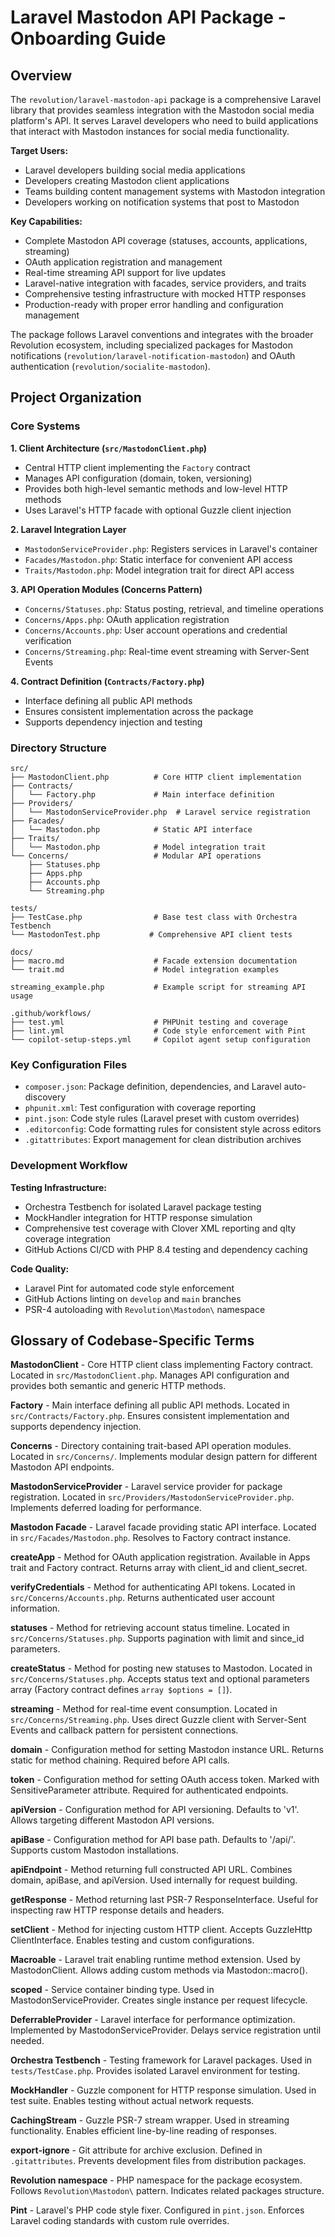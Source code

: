 # Laravel Mastodon API Package - Onboarding Guide

## Overview

The `revolution/laravel-mastodon-api` package is a comprehensive Laravel library that provides seamless integration with the Mastodon social media platform's API. It serves Laravel developers who need to build applications that interact with Mastodon instances for social media functionality.

**Target Users:**
- Laravel developers building social media applications
- Developers creating Mastodon client applications
- Teams building content management systems with Mastodon integration
- Developers working on notification systems that post to Mastodon

**Key Capabilities:**
- Complete Mastodon API coverage (statuses, accounts, applications, streaming)
- OAuth application registration and management
- Real-time streaming API support for live updates
- Laravel-native integration with facades, service providers, and traits
- Comprehensive testing infrastructure with mocked HTTP responses
- Production-ready with proper error handling and configuration management

The package follows Laravel conventions and integrates with the broader Revolution ecosystem, including specialized packages for Mastodon notifications (`revolution/laravel-notification-mastodon`) and OAuth authentication (`revolution/socialite-mastodon`).

## Project Organization

### Core Systems

**1. Client Architecture (`src/MastodonClient.php`)**
- Central HTTP client implementing the `Factory` contract
- Manages API configuration (domain, token, versioning)
- Provides both high-level semantic methods and low-level HTTP methods
- Uses Laravel's HTTP facade with optional Guzzle client injection

**2. Laravel Integration Layer**
- `MastodonServiceProvider.php`: Registers services in Laravel's container
- `Facades/Mastodon.php`: Static interface for convenient API access
- `Traits/Mastodon.php`: Model integration trait for direct API access

**3. API Operation Modules (Concerns Pattern)**
- `Concerns/Statuses.php`: Status posting, retrieval, and timeline operations
- `Concerns/Apps.php`: OAuth application registration
- `Concerns/Accounts.php`: User account operations and credential verification
- `Concerns/Streaming.php`: Real-time event streaming with Server-Sent Events

**4. Contract Definition (`Contracts/Factory.php`)**
- Interface defining all public API methods
- Ensures consistent implementation across the package
- Supports dependency injection and testing

### Directory Structure

```
src/
├── MastodonClient.php          # Core HTTP client implementation
├── Contracts/
│   └── Factory.php             # Main interface definition
├── Providers/
│   └── MastodonServiceProvider.php  # Laravel service registration
├── Facades/
│   └── Mastodon.php            # Static API interface
├── Traits/
│   └── Mastodon.php            # Model integration trait
└── Concerns/                   # Modular API operations
    ├── Statuses.php
    ├── Apps.php
    ├── Accounts.php
    └── Streaming.php

tests/
├── TestCase.php                # Base test class with Orchestra Testbench
└── MastodonTest.php           # Comprehensive API client tests

docs/
├── macro.md                    # Facade extension documentation
└── trait.md                    # Model integration examples

streaming_example.php           # Example script for streaming API usage

.github/workflows/
├── test.yml                    # PHPUnit testing and coverage
├── lint.yml                    # Code style enforcement with Pint
└── copilot-setup-steps.yml     # Copilot agent setup configuration
```

### Key Configuration Files

- `composer.json`: Package definition, dependencies, and Laravel auto-discovery
- `phpunit.xml`: Test configuration with coverage reporting
- `pint.json`: Code style rules (Laravel preset with custom overrides)
- `.editorconfig`: Code formatting rules for consistent style across editors
- `.gitattributes`: Export management for clean distribution archives

### Development Workflow

**Testing Infrastructure:**
- Orchestra Testbench for isolated Laravel package testing
- MockHandler integration for HTTP response simulation
- Comprehensive test coverage with Clover XML reporting and qlty coverage integration
- GitHub Actions CI/CD with PHP 8.4 testing and dependency caching

**Code Quality:**
- Laravel Pint for automated code style enforcement
- GitHub Actions linting on `develop` and `main` branches
- PSR-4 autoloading with `Revolution\Mastodon\` namespace

## Glossary of Codebase-Specific Terms

**MastodonClient** - Core HTTP client class implementing Factory contract. Located in `src/MastodonClient.php`. Manages API configuration and provides both semantic and generic HTTP methods.

**Factory** - Main interface defining all public API methods. Located in `src/Contracts/Factory.php`. Ensures consistent implementation and supports dependency injection.

**Concerns** - Directory containing trait-based API operation modules. Located in `src/Concerns/`. Implements modular design pattern for different Mastodon API endpoints.

**MastodonServiceProvider** - Laravel service provider for package registration. Located in `src/Providers/MastodonServiceProvider.php`. Implements deferred loading for performance.

**Mastodon Facade** - Laravel facade providing static API interface. Located in `src/Facades/Mastodon.php`. Resolves to Factory contract instance.

**createApp** - Method for OAuth application registration. Available in Apps trait and Factory contract. Returns array with client_id and client_secret.

**verifyCredentials** - Method for authenticating API tokens. Located in `src/Concerns/Accounts.php`. Returns authenticated user account information.

**statuses** - Method for retrieving account status timeline. Located in `src/Concerns/Statuses.php`. Supports pagination with limit and since_id parameters.

**createStatus** - Method for posting new statuses to Mastodon. Located in `src/Concerns/Statuses.php`. Accepts status text and optional parameters array (Factory contract defines `array $options = []`).

**streaming** - Method for real-time event consumption. Located in `src/Concerns/Streaming.php`. Uses direct Guzzle client with Server-Sent Events and callback pattern for persistent connections.

**domain** - Configuration method for setting Mastodon instance URL. Returns static for method chaining. Required before API calls.

**token** - Configuration method for setting OAuth access token. Marked with SensitiveParameter attribute. Required for authenticated endpoints.

**apiVersion** - Configuration method for API versioning. Defaults to 'v1'. Allows targeting different Mastodon API versions.

**apiBase** - Configuration method for API base path. Defaults to '/api/'. Supports custom Mastodon installations.

**apiEndpoint** - Method returning full constructed API URL. Combines domain, apiBase, and apiVersion. Used internally for request building.

**getResponse** - Method returning last PSR-7 ResponseInterface. Useful for inspecting raw HTTP response details and headers.

**setClient** - Method for injecting custom HTTP client. Accepts GuzzleHttp ClientInterface. Enables testing and custom configurations.

**Macroable** - Laravel trait enabling runtime method extension. Used by MastodonClient. Allows adding custom methods via Mastodon::macro().

**scoped** - Service container binding type. Used in MastodonServiceProvider. Creates single instance per request lifecycle.

**DeferrableProvider** - Laravel interface for performance optimization. Implemented by MastodonServiceProvider. Delays service registration until needed.

**Orchestra Testbench** - Testing framework for Laravel packages. Used in `tests/TestCase.php`. Provides isolated Laravel environment for testing.

**MockHandler** - Guzzle component for HTTP response simulation. Used in test suite. Enables testing without actual network requests.

**CachingStream** - Guzzle PSR-7 stream wrapper. Used in streaming functionality. Enables efficient line-by-line reading of responses.

**export-ignore** - Git attribute for archive exclusion. Defined in `.gitattributes`. Prevents development files from distribution packages.

**Revolution namespace** - PHP namespace for the package ecosystem. Follows `Revolution\Mastodon\` pattern. Indicates related packages structure.

**Pint** - Laravel's PHP code style fixer. Configured in `pint.json`. Enforces Laravel coding standards with custom rule overrides.
